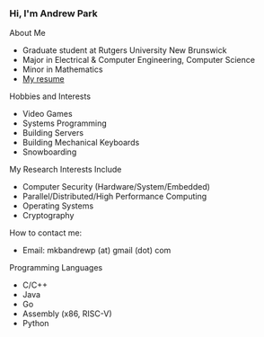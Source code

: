 ### Hi, I'm Andrew Park

About Me
* Graduate student at Rutgers University New Brunswick
* Major in Electrical & Computer Engineering, Computer Science
* Minor in Mathematics
* [My resume](https://github.com/Iznoanygod/Iznoanygod/blob/master/andrewpark.pdf)

Hobbies and Interests
* Video Games
* Systems Programming
* Building Servers
* Building Mechanical Keyboards
* Snowboarding

My Research Interests Include
* Computer Security (Hardware/System/Embedded)
* Parallel/Distributed/High Performance Computing
* Operating Systems
* Cryptography

How to contact me:
* Email: mkbandrewp (at) gmail (dot) com

Programming Languages
* C/C++
* Java
* Go
* Assembly (x86, RISC-V) 
* Python
